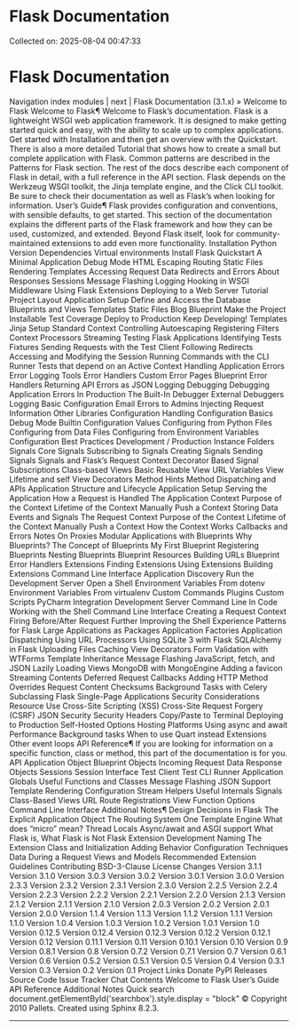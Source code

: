# Flask Documentation

Collected on: 2025-08-04 00:47:33

# Flask Documentation

Navigation index modules | next | Flask Documentation (3.1.x) &#187; Welcome to Flask Welcome to Flask¶ Welcome to Flask’s documentation. Flask is a lightweight WSGI web application framework. It is designed to make getting started quick and easy, with the ability to scale up to complex applications. Get started with Installation and then get an overview with the Quickstart. There is also a more detailed Tutorial that shows how to create a small but complete application with Flask. Common patterns are described in the Patterns for Flask section. The rest of the docs describe each component of Flask in detail, with a full reference in the API section. Flask depends on the Werkzeug WSGI toolkit, the Jinja template engine, and the Click CLI toolkit. Be sure to check their documentation as well as Flask’s when looking for information. User’s Guide¶ Flask provides configuration and conventions, with sensible defaults, to get started. This section of the documentation explains the different parts of the Flask framework and how they can be used, customized, and extended. Beyond Flask itself, look for community-maintained extensions to add even more functionality. Installation Python Version Dependencies Virtual environments Install Flask Quickstart A Minimal Application Debug Mode HTML Escaping Routing Static Files Rendering Templates Accessing Request Data Redirects and Errors About Responses Sessions Message Flashing Logging Hooking in WSGI Middleware Using Flask Extensions Deploying to a Web Server Tutorial Project Layout Application Setup Define and Access the Database Blueprints and Views Templates Static Files Blog Blueprint Make the Project Installable Test Coverage Deploy to Production Keep Developing! Templates Jinja Setup Standard Context Controlling Autoescaping Registering Filters Context Processors Streaming Testing Flask Applications Identifying Tests Fixtures Sending Requests with the Test Client Following Redirects Accessing and Modifying the Session Running Commands with the CLI Runner Tests that depend on an Active Context Handling Application Errors Error Logging Tools Error Handlers Custom Error Pages Blueprint Error Handlers Returning API Errors as JSON Logging Debugging Debugging Application Errors In Production The Built-In Debugger External Debuggers Logging Basic Configuration Email Errors to Admins Injecting Request Information Other Libraries Configuration Handling Configuration Basics Debug Mode Builtin Configuration Values Configuring from Python Files Configuring from Data Files Configuring from Environment Variables Configuration Best Practices Development / Production Instance Folders Signals Core Signals Subscribing to Signals Creating Signals Sending Signals Signals and Flask’s Request Context Decorator Based Signal Subscriptions Class-based Views Basic Reusable View URL Variables View Lifetime and self View Decorators Method Hints Method Dispatching and APIs Application Structure and Lifecycle Application Setup Serving the Application How a Request is Handled The Application Context Purpose of the Context Lifetime of the Context Manually Push a Context Storing Data Events and Signals The Request Context Purpose of the Context Lifetime of the Context Manually Push a Context How the Context Works Callbacks and Errors Notes On Proxies Modular Applications with Blueprints Why Blueprints? The Concept of Blueprints My First Blueprint Registering Blueprints Nesting Blueprints Blueprint Resources Building URLs Blueprint Error Handlers Extensions Finding Extensions Using Extensions Building Extensions Command Line Interface Application Discovery Run the Development Server Open a Shell Environment Variables From dotenv Environment Variables From virtualenv Custom Commands Plugins Custom Scripts PyCharm Integration Development Server Command Line In Code Working with the Shell Command Line Interface Creating a Request Context Firing Before/After Request Further Improving the Shell Experience Patterns for Flask Large Applications as Packages Application Factories Application Dispatching Using URL Processors Using SQLite 3 with Flask SQLAlchemy in Flask Uploading Files Caching View Decorators Form Validation with WTForms Template Inheritance Message Flashing JavaScript, fetch, and JSON Lazily Loading Views MongoDB with MongoEngine Adding a favicon Streaming Contents Deferred Request Callbacks Adding HTTP Method Overrides Request Content Checksums Background Tasks with Celery Subclassing Flask Single-Page Applications Security Considerations Resource Use Cross-Site Scripting (XSS) Cross-Site Request Forgery (CSRF) JSON Security Security Headers Copy/Paste to Terminal Deploying to Production Self-Hosted Options Hosting Platforms Using async and await Performance Background tasks When to use Quart instead Extensions Other event loops API Reference¶ If you are looking for information on a specific function, class or method, this part of the documentation is for you. API Application Object Blueprint Objects Incoming Request Data Response Objects Sessions Session Interface Test Client Test CLI Runner Application Globals Useful Functions and Classes Message Flashing JSON Support Template Rendering Configuration Stream Helpers Useful Internals Signals Class-Based Views URL Route Registrations View Function Options Command Line Interface Additional Notes¶ Design Decisions in Flask The Explicit Application Object The Routing System One Template Engine What does “micro” mean? Thread Locals Async/await and ASGI support What Flask is, What Flask is Not Flask Extension Development Naming The Extension Class and Initialization Adding Behavior Configuration Techniques Data During a Request Views and Models Recommended Extension Guidelines Contributing BSD-3-Clause License Changes Version 3.1.1 Version 3.1.0 Version 3.0.3 Version 3.0.2 Version 3.0.1 Version 3.0.0 Version 2.3.3 Version 2.3.2 Version 2.3.1 Version 2.3.0 Version 2.2.5 Version 2.2.4 Version 2.2.3 Version 2.2.2 Version 2.2.1 Version 2.2.0 Version 2.1.3 Version 2.1.2 Version 2.1.1 Version 2.1.0 Version 2.0.3 Version 2.0.2 Version 2.0.1 Version 2.0.0 Version 1.1.4 Version 1.1.3 Version 1.1.2 Version 1.1.1 Version 1.1.0 Version 1.0.4 Version 1.0.3 Version 1.0.2 Version 1.0.1 Version 1.0 Version 0.12.5 Version 0.12.4 Version 0.12.3 Version 0.12.2 Version 0.12.1 Version 0.12 Version 0.11.1 Version 0.11 Version 0.10.1 Version 0.10 Version 0.9 Version 0.8.1 Version 0.8 Version 0.7.2 Version 0.7.1 Version 0.7 Version 0.6.1 Version 0.6 Version 0.5.2 Version 0.5.1 Version 0.5 Version 0.4 Version 0.3.1 Version 0.3 Version 0.2 Version 0.1 Project Links Donate PyPI Releases Source Code Issue Tracker Chat Contents Welcome to Flask User’s Guide API Reference Additional Notes Quick search document.getElementById('searchbox').style.display = "block" &#169; Copyright 2010 Pallets. Created using Sphinx 8.2.3.

---

